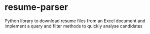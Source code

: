# resume-parser
 Python library to download resume files from an Excel document and implement a query and filter methods to quickly analyse candidates
